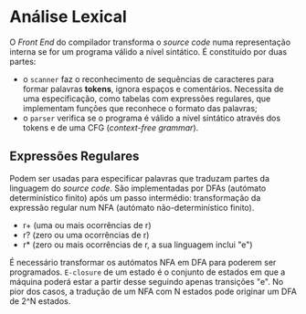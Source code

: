 # Análise Lexical

O *Front End* do compilador transforma o *source code* numa representação interna se for um programa válido a nível sintático. É constituído por duas partes:

- o `scanner` faz o reconhecimento de sequências de caracteres para formar palavras **tokens**, ignora espaços e comentários. Necessita de uma especificação, como tabelas com expressões regulares, que implementam funções que reconhece o formato das palavras;
- o `parser` verifica se o programa é válido a nível sintático através dos tokens e de uma CFG (*context-free grammar*).   

## Expressões Regulares

Podem ser usadas para especificar palavras que traduzam partes da linguagem do *source code*. São implementadas por DFAs (autómato determinístico finito) após um passo intermédio: transformação da expressão regular num NFA (autómato não-determinístico finito).

- r+ (uma ou mais ocorrências de r)
- r? (zero ou uma ocorrências de r)
- r* (zero ou mais ocorrências de r, a sua linguagem inclui "e")

É necessário transformar os autómatos NFA em DFA para poderem ser programados. `E-closure` de um estado é o conjunto de estados em que a máquina poderá estar a partir desse seguindo apenas transições "e". No pior dos casos, a tradução de um NFA com N estados pode originar um DFA de 2^N estados.

